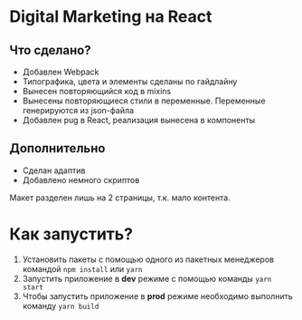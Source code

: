 # Digital Marketing на React

## Что сделано?
- Добавлен Webpack
- Типографика, цвета и элементы сделаны по гайдлайну
- Вынесен повторяющийся код в mixins
- Вынесены повторяющиеся стили в переменные. Переменные генерируются из json-файла
- Добавлен pug в React, реализация вынесена в компоненты

## Дополнительно
- Сделан адаптив
- Добавлено немного скриптов

Макет разделен лишь на 2 страницы, т.к. мало контента.

# Как запустить?

1. Установить пакеты с помощью одного из пакетных менеджеров командой `npm install` или `yarn`
1. Запустить приложение в **dev** режиме с помощью команды `yarn start`
1. Чтобы запустить приложение в **prod** режиме необходимо выполнить команду `yarn build`